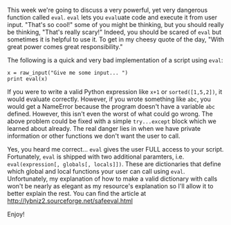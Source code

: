 This week we're going to discuss a very powerful, yet very dangerous function called `eval`. `eval` lets you `eval`uate code and execute it from user input. "That's so cool!" some of you might be thinking, but you should really be thinking, "That's really scary!" Indeed, you should be scared of `eval` but sometimes it is helpful to use it. To get in my cheesy quote of the day, "With great power comes great responsibility."

The following is a quick and very bad implementation of a script using `eval`:

    x = raw_input("Give me some input... ")
    print eval(x)

If you were to write a valid Python expression like `x+1` or `sorted([1,5,2])`, it would evaluate correctly. However, if you wrote something like `abc`, you would get a NameError because the program doesn't have a variable `abc` defined. However, this isn't even the worst of what could go wrong. The above problem could be fixed with a simple `try...except` block which we learned about already. The real danger lies in when we have private information or other functions we don't want the user to call.

Yes, you heard me correct... `eval` gives the user FULL access to your script. Fortunately, `eval` is shipped with two additional paramters, i.e. `eval(expression[, globals[, locals]])`. These are dictionaries that define which global and local functions your user can call using `eval`. Unfortunately, my explanation of how to make a valid dictionary with calls won't be nearly as elegant as my resource's explanation so I'll allow it to better explain the rest. You can find the article at http://lybniz2.sourceforge.net/safeeval.html

Enjoy!